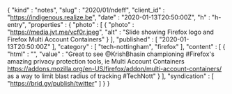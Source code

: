 {
  "kind" : "notes",
  "slug" : "2020/01/ndeff",
  "client_id" : "https://indigenous.realize.be",
  "date" : "2020-01-13T20:50:00Z",
  "h" : "h-entry",
  "properties" : {
    "photo" : [ {
      "photo" : "https://media.jvt.me/vcf0r.jpeg",
      "alt" : "Slide showing Firefox logo and Firefox Multi Account Containers"
    } ],
    "published" : [ "2020-01-13T20:50:00Z" ],
    "category" : [ "tech-nottingham", "firefox" ],
    "content" : [ {
      "html" : "",
      "value" : "Great to see @KrishBhasin championing #Firefox's amazing privacy protection tools, ie Multi Account Containers https://addons.mozilla.org/en-US/firefox/addon/multi-account-containers/ as a way to limit blast radius of tracking #TechNott"
    } ],
    "syndication" : [ "https://brid.gy/publish/twitter" ]
  }
}
